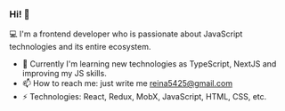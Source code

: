 ### Hi! 👋

:computer: I'm a frontend developer who is passionate about JavaScript technologies and its entire ecosystem.

- 🌱 Currently I'm learning new technologies as TypeScript, NextJS and improving my JS skills.
- 📫 How to reach me: just write me reina5425@gmail.com
- ⚡ Technologies: React, Redux, MobX, JavaScript, HTML, CSS, etc.

